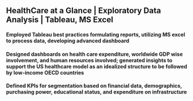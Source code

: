 ## HealthCare at a Glance | Exploratory Data Analysis | Tableau, MS Excel
#### Employed Tableau best practices formulating reports, utilizing MS excel to process data, developing advanced dashboard
#### Designed dashboards on health care expenditure, worldwide GDP wise involvement, and human resources involved; generated insights to support the US healthcare model as an idealized structure to be followed by low-income OECD countries
#### Defined KPIs for segmentation based on financial data, demographics, purchasing power, educational status, and expenditure on infrastructure 
